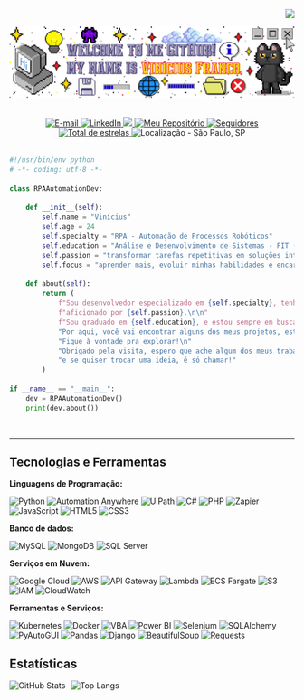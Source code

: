 <img align="right" src="https://komarev.com/ghpvc/?username=vfrancomoreira&color=000000&label=Visualiza%C3%A7%C3%B5es%20de%20Perfil"><br>

<div align="center">
  <a href="https://github.com/vfrancomoreira">
    <img align="center" src="img/welcome.png" width="1000">
  </a>
</div><br>
</br>

<div align="center">
    <a href="mailto:viniciusfsantosm15@gmail.com">
        <img 
        alt="E-mail"
        title="E-mail" 
        src="https://img.shields.io/badge/Gmail-D14836?style=for-the-badge&logo=gmail&logoColor=white"/>
    </a>
    <a href="https://www.linkedin.com/in/vin%C3%ADcius-franco/">
        <img 
        alt="LinkedIn"
        title="LinkedIn" 
        src="https://img.shields.io/badge/-LinkedIn-%230077B5?style=for-the-badge"/>
    </a>
    <a href="https://instagram.com/vinicius__franco_" target="_blank"><img src="https://img.shields.io/badge/-Instagram-%23E4405F?style=for-the-badge&logo=instagram&logoColor=white" target="_blank"/>
    </a>
    <a href="https://github.com/vfrancomoreira?tab=repositories">
        <img 
        alt = "Meu Repositório"
        title="Meu Repositório" 
        src="https://custom-icon-badges.demolab.com/badge/-Repos-purple?style=for-the-badge&logoColor=white&logo=repo"/>
    </a>
    <a href="https://github.com/vfrancomoreira?tab=followers">
        <img 
            alt="Seguidores" 
            title="Me siga no GitHub" 
            src="https://custom-icon-badges.demolab.com/github/followers/vfrancomoreira?color=3c3c3c&labelColor=000000&style=for-the-badge&logo=github&label=Seguidores&logoColor=white"/>
    </a>
    <a href="https://github.com/vfrancomoreira?tab=repositories&sort=stars">
      <img
        alt="Total de estrelas"
        title="Total stars ojn GitHub"
        src="https://custom-icon-badges.demolab.com/github/stars/vfrancomoreira?color=yellow&style=for-the-badge&labelColor=FFCB3D&logo=star"
        />
    </a>
    <img
        alt="Localização - São Paulo, SP"
        title="Localização - São Paulo, SP"
        src="https://custom-icon-badges.demolab.com/badge/S%C3%A3o%20Paulo--SP-BR-blue?style=for-the-badge&logo=location&logoColor=white"/>
</div>
<br/>

```python
#!/usr/bin/env python
# -*- coding: utf-8 -*-

class RPAAutomationDev:

    def __init__(self):
        self.name = "Vinícius"
        self.age = 24
        self.specialty = "RPA - Automação de Processos Robóticos"
        self.education = "Análise e Desenvolvimento de Sistemas - FIT (Faculdade Impacta de Tecnologia)"
        self.passion = "transformar tarefas repetitivas em soluções inteligentes e eficientes"
        self.focus = "aprender mais, evoluir minhas habilidades e encarar novos desafios na área da tecnologia"

    def about(self):
        return (
            f"Sou desenvolvedor especializado em {self.specialty}, tenho {self.age} anos, "
            f"aficionado por {self.passion}.\n\n"
            f"Sou graduado em {self.education}, e estou sempre em busca de {self.focus}.\n\n"
            "Por aqui, você vai encontrar alguns dos meus projetos, estudos e experimentos. "
            "Fique à vontade pra explorar!\n"
            "Obrigado pela visita, espero que ache algum dos meus trabalhos interessantes, "
            "e se quiser trocar uma ideia, é só chamar!"
        )

if __name__ == "__main__":
    dev = RPAAutomationDev()
    print(dev.about())
```
<br>

---
## Tecnologias e Ferramentas

**Linguagens de Programação:**

![Python](https://img.shields.io/badge/Code-Python-informational?style=flat&logo=python&logoColor=white&color=6aa6f8)
![Automation Anywhere](https://img.shields.io/badge/Code-Automation%20Anywhere-informational?style=flat&color=6aa6f8)
![UiPath](https://img.shields.io/badge/Code-UiPath-informational?style=flat&logo=uipath&logoColor=white&color=6aa6f8)
![C#](https://img.shields.io/badge/Code-C%23-informational?style=flat&logo=csharp&logoColor=white&color=6aa6f8)
![PHP](https://img.shields.io/badge/Code-PHP-6aa6f8?style=flat&logo=php&logoColor=white)
![Zapier](https://img.shields.io/badge/Code-Zapier-informational?style=flat&logo=zapier&logoColor=white&color=6aa6f8)
![JavaScript](https://img.shields.io/badge/Code-JavaScript-6aa6f8?style=flat&logo=javascript&logoColor=white)
![HTML5](https://img.shields.io/badge/Code-HTML5-6aa6f8?style=flat&logo=html5&logoColor=white)
![CSS3](https://img.shields.io/badge/Code-CSS3-6aa6f8?style=flat&logo=css3&logoColor=white)


**Banco de dados:**

![MySQL](https://img.shields.io/badge/Database-MySQL-informational?style=flat&logo=mysql&logoColor=white&color=6aa6f8)
![MongoDB](https://img.shields.io/badge/Database-MongoDB-informational?style=flat&logo=mongodb&logoColor=white&color=6aa6f8)
![SQL Server](https://img.shields.io/badge/Database-SQL_Server-informational?style=flat&logo=Microsoft-SQL-Server&logoColor=white&color=6aa6f8)

**Serviços em Nuvem:**

![Google Cloud](https://img.shields.io/badge/Cloud-Google_Cloud-6aa6f8?style=flat&logo=googlecloud&logoColor=white)
![AWS](https://img.shields.io/badge/Cloud-AWS-informational?style=flat&logo=amazon-aws&logoColor=white&color=6aa6f8)
![API Gateway](https://img.shields.io/badge/API-Gateway-informational?style=flat&logo=amazon-api-gateway&logoColor=white&color=6aa6f8)
![Lambda](https://img.shields.io/badge/Compute-AWS_Lambda-informational?style=flat&logo=aws-lambda&logoColor=white&color=6aa6f8)
![ECS Fargate](https://img.shields.io/badge/Container-ECS_Fargate-informational?style=flat&logo=amazon-ecs&logoColor=white&color=6aa6f8)
![S3](https://img.shields.io/badge/Storage-S3-informational?style=flat&logo=amazon-s3&logoColor=white&color=6aa6f8)
![IAM](https://img.shields.io/badge/Security-IAM-informational?style=flat&logo=amazon-iam&logoColor=white&color=6aa6f8)
![CloudWatch](https://img.shields.io/badge/Monitoring-CloudWatch-informational?style=flat&logo=amazon-cloudwatch&logoColor=white&color=6aa6f8)

**Ferramentas e Serviços:**

![Kubernetes](https://img.shields.io/badge/Tools-Kubernetes-informational?style=flat&logo=kubernetes&logoColor=white&color=6aa6f8)
![Docker](https://img.shields.io/badge/Tools-Docker-informational?style=flat&logo=docker&logoColor=white&color=6aa6f8)
![VBA](https://img.shields.io/badge/Tools-VBA-informational?style=flat&logo=onlyoffice&logoColor=white&color=6aa6f8)
![Power BI](https://img.shields.io/badge/Tools-Power_BI-6aa6f8?style=flat&logo=powerbi&logoColor=black)
![Selenium](https://img.shields.io/badge/Tools-Selenium-6aa6f8?style=flat&logo=selenium&logoColor=white)
![SQLAlchemy](https://img.shields.io/badge/Tools-SQLAlchemy-6aa6f8?style=flat&logo=python&logoColor=white)
![PyAutoGUI](https://img.shields.io/badge/Tools-PyAutoGUI-6aa6f8?style=flat&logo=python&logoColor=white)
![Pandas](https://img.shields.io/badge/Tools-Pandas-6aa6f8?style=flat&logo=pandas&logoColor=white)
![Django](https://img.shields.io/badge/Tools-Django-6aa6f8?style=flat&logo=django&logoColor=white)
![BeautifulSoup](https://img.shields.io/badge/Tools-BeautifulSoup-6aa6f8?style=flat&logo=python&logoColor=white)
![Requests](https://img.shields.io/badge/Tools-Requests-6aa6f8?style=flat&logo=python&logoColor=white)


## Estatísticas

<p>
  <img
    align="left"
    alt="GitHub Stats"
    height="200"
    style="padding-right: 10px;"
    src="https://github-readme-stats.vercel.app/api?username=vfrancomoreira&show_icons=true&theme=tokyonight&include_all_commits=true&locale=pt-br"
  />
  <img
    align="left"
    alt="Top Langs"
    height="200"
    src="https://github-readme-stats.vercel.app/api/top-langs/?username=vfrancomoreira&theme=tokyonight&layout=compact&custom_title=Tecnologias&langs_count=9"
  />
</p>
